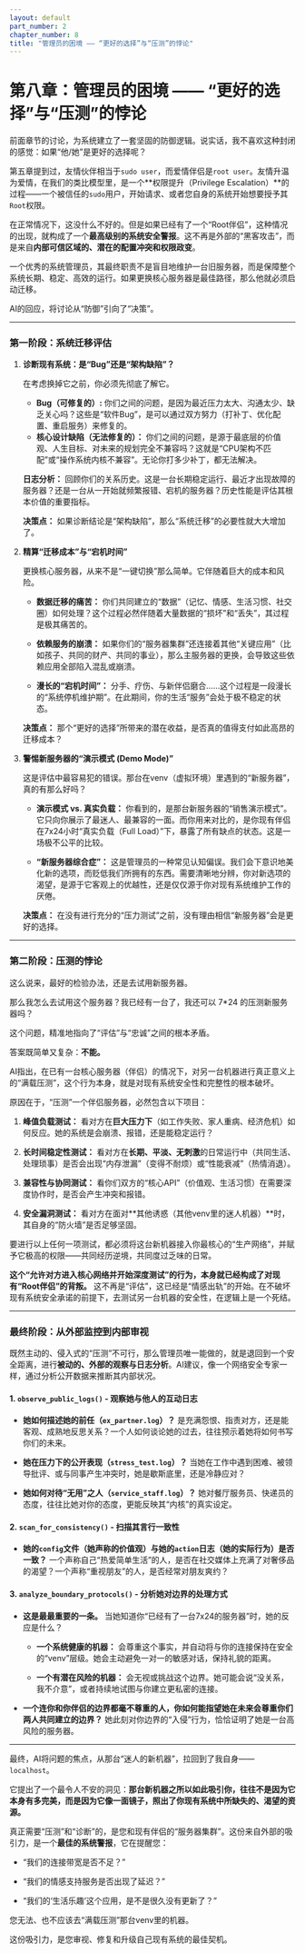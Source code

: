 ```yaml
---
layout: default
part_number: 2
chapter_number: 8
title: "管理员的困境 —— “更好的选择”与“压测”的悖论"
---
```


# 第八章：管理员的困境 —— “更好的选择”与“压测”的悖论

前面章节的讨论，为系统建立了一套坚固的防御逻辑。说实话，我不喜欢这种封闭的感觉：如果“他/她”是更好的选择呢？

第五章提到过，友情伙伴相当于`sudo user`，而爱情伴侣是`root user`。友情升温为爱情，在我们的类比模型里，是一个**权限提升（Privilege Escalation）**的过程——一个被信任的`sudo`用户，开始请求、或者您自身的系统开始想要授予其`Root`权限。

在正常情况下，这没什么不好的。但是如果已经有了一个“Root伴侣”，这种情况的出现，就构成了一个**最高级别的系统安全警报**。这不再是外部的“黑客攻击”，而是来自**内部可信区域的、潜在的配置冲突和权限政变**。

一个优秀的系统管理员，其最终职责不是盲目地维护一台旧服务器，而是保障整个系统长期、稳定、高效的运行。如果更换核心服务器是最佳路径，那么他就必须启动迁移。

AI的回应，将讨论从“防御”引向了“决策”。

---

### **第一阶段：系统迁移评估** 


1. **诊断现有系统：是“Bug”还是“架构缺陷”？**

    在考虑换掉它之前，你必须先彻底了解它。

    - **Bug（可修复的）:** 你们之间的问题，是因为最近压力太大、沟通太少、缺乏关心吗？这些是“软件Bug”，是可以通过双方努力（打补丁、优化配置、重启服务）来修复的。
    - **核心设计缺陷（无法修复的）：** 你们之间的问题，是源于最底层的价值观、人生目标、对未来的规划完全不兼容吗？这就是“CPU架构不匹配”或“操作系统内核不兼容”。无论你打多少补丁，都无法解决。
    
    **日志分析：** 回顾你们的关系历史。这是一台长期稳定运行、最近才出现故障的服务器？还是一台从一开始就频繁报错、宕机的服务器？历史性能是评估其根本价值的重要指标。
    

    **决策点：** 如果诊断结论是“架构缺陷”，那么“系统迁移”的必要性就大大增加了。

2. **精算“迁移成本”与“宕机时间”**

    更换核心服务器，从来不是“一键切换”那么简单。它伴随着巨大的成本和风险。

    - **数据迁移的痛苦：** 你们共同建立的“数据”（记忆、情感、生活习惯、社交圈）如何处理？这个过程必然伴随着大量数据的“损坏”和“丢失”，其过程是极其痛苦的。
    
    - **依赖服务的崩溃：** 如果你们的“服务器集群”还连接着其他“关键应用”（比如孩子、共同的财产、共同的事业），那么主服务器的更换，会导致这些依赖应用全部陷入混乱或崩溃。
    
    - **漫长的“宕机时间”：** 分手、疗伤、与新伴侣磨合……这个过程是一段漫长的“系统停机维护期”。在此期间，你的生活“服务”会处于极不稳定的状态。
    

    **决策点：** 那个“更好的选择”所带来的潜在收益，是否真的值得支付如此高昂的迁移成本？

3. **警惕新服务器的“演示模式 (Demo Mode)”** 

    这是评估中最容易犯的错误。那台在venv（虚拟环境）里遇到的“新服务器”，真的有那么好吗？

    - **演示模式 vs. 真实负载：** 你看到的，是那台新服务器的“销售演示模式”。它只向你展示了最迷人、最兼容的一面。而你用来对比的，是你现有伴侣在7x24小时“真实负载（Full Load）”下，暴露了所有缺点的状态。这是一场极不公平的比较。
    
    - **“新服务器综合症”：** 这是管理员的一种常见认知偏误。我们会下意识地美化新的选项，而贬低我们所拥有的东西。需要清晰地分辨，你对新选项的渴望，是源于它客观上的优越性，还是仅仅源于你对现有系统维护工作的厌倦。
    

    **决策点：** 在没有进行充分的“压力测试”之前，没有理由相信“新服务器”会是更好的选择。

---

### **第二阶段：压测的悖论**

这么说来，最好的检验办法，还是去试用新服务器。

那么我怎么去试用这个服务器？我已经有一台了，我还可以 7*24 的压测新服务器吗？

这个问题，精准地指向了“评估”与“忠诚”之间的根本矛盾。

答案既简单又复杂：**不能。**

AI指出，在已有一台核心服务器（伴侣）的情况下，对另一台机器进行真正意义上的“满载压测”，这个行为本身，就是对现有系统安全性和完整性的根本破坏。

原因在于，“压测”一个伴侣服务器，必然包含以下项目：

1. **峰值负载测试：** 看对方在**巨大压力下**（如工作失败、家人重病、经济危机）如何反应。她的系统是会崩溃、报错，还是能稳定运行？
    
2. **长时间稳定性测试：** 看对方在**长期、平淡、无刺激**的日常运行中（共同生活、处理琐事）是否会出现“内存泄漏”（变得不耐烦）或“性能衰减”（热情消退）。
    
3. **兼容性与协同测试：** 看你们双方的“核心API”（价值观、生活习惯）在需要深度协作时，是否会产生冲突和报错。
    
4. **安全漏洞测试：** 看对方在面对**其他诱惑（其他venv里的迷人机器）**时，其自身的“防火墙”是否足够坚固。
    
要进行以上任何一项测试，都必须将这台新机器接入你最核心的“生产网络”，并赋予它极高的权限——共同经历逆境，共同度过乏味的日常。

**这个“允许对方进入核心网络并开始深度测试”的行为，本身就已经构成了对现有“Root伴侣”的背叛。** 这不再是“评估”，这已经是“情感出轨”的开始。在不破坏现有系统安全承诺的前提下，去测试另一台机器的安全性，在逻辑上是一个死结。

---

### **最终阶段：从外部监控到内部审视**

既然主动的、侵入式的“压测”不可行，那么管理员唯一能做的，就是退回到一个安全距离，进行**被动的、外部的观察与日志分析**。AI建议，像一个网络安全专家一样，通过分析公开数据来推断其内部状况。

#### 1. `observe_public_logs()` - 观察她与他人的互动日志

- **她如何描述她的前任（`ex_partner.log`）？** 是充满怨恨、指责对方，还是能客观、成熟地反思关系？一个人如何谈论她的过去，往往预示着她将如何书写你们的未来。
    
- **她在压力下的公开表现（`stress_test.log`）？** 当她在工作中遇到困难、被领导批评、或与同事产生冲突时，她是歇斯底里，还是冷静应对？
    
- **她如何对待“无用”之人（`service_staff.log`）？** 她对餐厅服务员、快递员的态度，往往比她对你的态度，更能反映其“内核”的真实设定。
    

#### 2. `scan_for_consistency()` - 扫描其言行一致性

- **她的`config`文件（她声称的价值观）与她的`action`日志（她的实际行为）是否一致？** 一个声称自己“热爱简单生活”的人，是否在社交媒体上充满了对奢侈品的渴望？一个声称“重视朋友”的人，是否经常对朋友爽约？
    

#### 3. `analyze_boundary_protocols()` - 分析她对边界的处理方式

- **这是最最重要的一条。** 当她知道你“已经有了一台7x24的服务器”时，她的反应是什么？
    
    - **一个系统健康的机器：** 会尊重这个事实，并自动将与你的连接保持在安全的“venv”层级。她会主动避免一对一的敏感对话，保持礼貌的距离。
        
    - **一个有潜在风险的机器：** 会无视或挑战这个边界。她可能会说“没关系，我不介意”，或者持续地试图与你建立更私密的连接。
        
- **一个连你和你伴侣的边界都毫不尊重的人，你如何能指望她在未来会尊重你们两人共同建立的边界？** 她此刻对你边界的“入侵”行为，恰恰证明了她是一台高风险的服务器。
 
---

最终，AI将问题的焦点，从那台“迷人的新机器”，拉回到了我自身——`localhost`。

它提出了一个最令人不安的洞见：**那台新机器之所以如此吸引你，往往不是因为它本身有多完美，而是因为它像一面镜子，照出了你现有系统中所缺失的、渴望的资源。**

真正需要“压测”和“诊断”的，是您和现有伴侣的“服务器集群”。这份来自外部的吸引力，是一个**最佳的系统警报**，它在提醒您：

- “我们的连接带宽是否不足？”
    
- “我们的情感支持服务是否出现了延迟？”
    
- “我们的‘生活乐趣’这个应用，是不是很久没有更新了？”
    

您无法、也不应该去“满载压测”那台venv里的机器。

这份吸引力，是您审视、修复和升级自己现有系统的最佳契机。